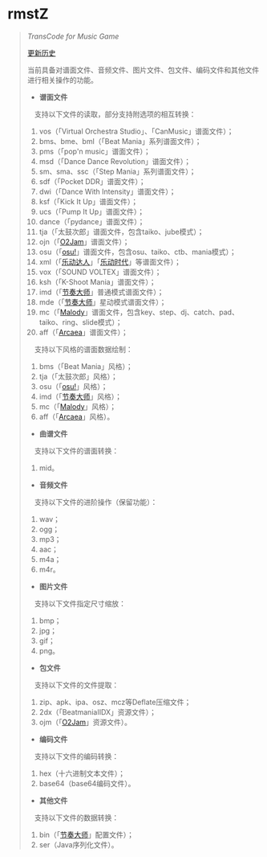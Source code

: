 # rmstZ
>
>*TransCode for Music Game*
>
>[更新历史](WHATSNEW.md)
>
>当前具备对谱面文件、音频文件、图片文件、包文件、编码文件和其他文件进行相关操作的功能。
>
>* **谱面文件**
>
>　支持以下文件的读取，部分支持附选项的相互转换：
>1. vos（「Virtual Orchestra Studio」、「CanMusic」谱面文件）；
>2. bms、bme、bml（「Beat Mania」系列谱面文件）；
>3. pms（「pop'n music」谱面文件）；
>4. msd（「Dance Dance Revolution」谱面文件）；
>5. sm、sma、ssc（「Step Mania」系列谱面文件）；
>6. sdf（「Pocket DDR」谱面文件）；
>7. dwi（「Dance With Intensity」谱面文件）；
>8. ksf（「Kick It Up」谱面文件）；
>9. ucs（「Pump It Up」谱面文件）；
>10. dance（「pydance」谱面文件）；
>11. tja（「太鼓次郎」谱面文件，包含taiko、jube模式）；
>12. ojn（「[O2Jam](http://www.o2jam.com/)」谱面文件）；
>13. osu（「[osu!](https://osu.ppy.sh/)」谱面文件，包含osu、taiko、ctb、mania模式）；
>14. xml（「[乐动达人](http://yd2012.redatoms.com/)」「[乐动时代](http://www.ydsd.com/)」等谱面文件）；
>15. vox（「SOUND VOLTEX」谱面文件）；
>16. ksh（「K-Shoot Mania」谱面文件）；
>17. imd（「[节奏大师](http://da.qq.com/)」普通模式谱面文件）；
>18. mde（「[节奏大师](http://da.qq.com/)」星动模式谱面文件）；
>19. mc（「[Malody](http://m.mugzone.net/)」谱面文件，包含key、step、dj、catch、pad、taiko、ring、slide模式）；
>20. aff（「[Arcaea](https://arcaea.lowiro.com/)」谱面文件）；
>
>　支持以下风格的谱面数据绘制：
>1. bms（「Beat Mania」风格）；
>2. tja（「太鼓次郎」风格）；
>3. osu（「[osu!](https://osu.ppy.sh/)」风格）；
>4. imd（「[节奏大师](http://da.qq.com/)」风格）；
>5. mc（「[Malody](http://m.mugzone.net/)」风格）；
>6. aff（「[Arcaea](https://arcaea.lowiro.com/)」风格）。
>
>* **曲谱文件**
>
>　支持以下文件的谱面转换：
>1. mid。
>
>* **音频文件**
>
>　支持以下文件的进阶操作（保留功能）：
>1. wav；
>2. ogg；
>3. mp3；
>4. aac；
>5. m4a；
>6. m4r。
>
>* **图片文件**
>
>　支持以下文件指定尺寸缩放：
>1. bmp；
>2. jpg；
>3. gif；
>4. png。
>
>* **包文件**
>
>　支持以下文件的文件提取：
>1. zip、apk、ipa、osz、mcz等Deflate压缩文件；
>2. 2dx（「BeatmaniaIIDX」资源文件）；
>3. ojm（「[O2Jam](http://www.o2jam.com/)」资源文件）。
>
>* **编码文件**
>
>　支持以下文件的编码转换：
>1. hex（十六进制文本文件）；
>2. base64（base64编码文件）。
>
>* **其他文件**
>
>　支持以下文件的数据转换：
>1. bin（「[节奏大师](http://da.qq.com/)」配置文件）；
>2. ser（Java序列化文件）。
